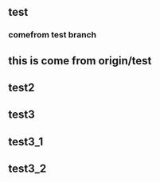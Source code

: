 ## test
### comefrom test branch
## this is come from origin/test
## test2
## test3
## test3_1
## test3_2